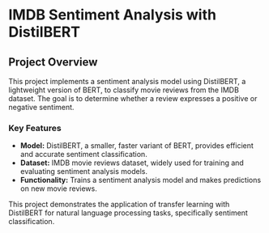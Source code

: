 # IMDB Sentiment Analysis with DistilBERT

## Project Overview

This project implements a sentiment analysis model using DistilBERT, a lightweight version of BERT, to classify movie reviews from the IMDB dataset. The goal is to determine whether a review expresses a positive or negative sentiment.

### Key Features

- **Model:** DistilBERT, a smaller, faster variant of BERT, provides efficient and accurate sentiment classification.
- **Dataset:** IMDB movie reviews dataset, widely used for training and evaluating sentiment analysis models.
- **Functionality:** Trains a sentiment analysis model and makes predictions on new movie reviews.

This project demonstrates the application of transfer learning with DistilBERT for natural language processing tasks, specifically sentiment classification.
